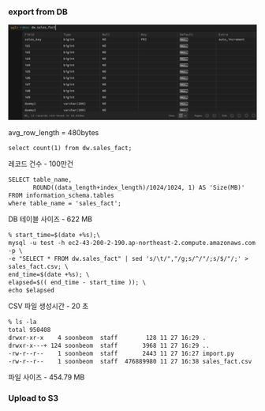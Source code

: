 
### export from DB ###

![](https://github.com/gnosia93/tera-to-redshift/blob/main/images/sales_fact.png)

avg_row_length = 480bytes


```
select count(1) from dw.sales_fact;
```
레코드 건수 - 100만건

```
SELECT table_name,
       ROUND((data_length+index_length)/1024/1024, 1) AS 'Size(MB)'
FROM information_schema.tables
where table_name = 'sales_fact';
```
DB 테이블 사이즈 - 622 MB 

```
% start_time=$(date +%s);\
mysql -u test -h ec2-43-200-2-190.ap-northeast-2.compute.amazonaws.com -p \
-e "SELECT * FROM dw.sales_fact" | sed 's/\t/","/g;s/^/"/;s/$/"/;' > sales_fact.csv; \
end_time=$(date +%s); \
elapsed=$(( end_time - start_time )); \
echo $elapsed
```
CSV 파일 생성시간 - 20 초

```
% ls -la
total 950408
drwxr-xr-x    4 soonbeom  staff        128 11 27 16:29 .
drwxr-x---+ 124 soonbeom  staff       3968 11 27 16:29 ..
-rw-r--r--    1 soonbeom  staff       2443 11 27 16:27 import.py
-rw-r--r--    1 soonbeom  staff  476889980 11 27 16:38 sales_fact.csv
```
파일 사이즈 - 454.79 MB


### Upload to S3 ###
